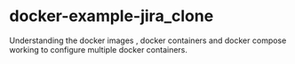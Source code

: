 # docker-example-jira_clone
Understanding the docker images , docker containers and docker compose working to configure multiple docker containers.

